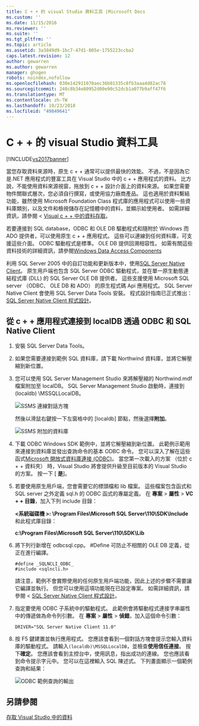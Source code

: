 ```yaml
---
title: C + + 的 visual Studio 資料工具 |Microsoft Docs
ms.custom: ''
ms.date: 11/15/2016
ms.reviewer: ''
ms.suite: ''
ms.tgt_pltfrm: ''
ms.topic: article
ms.assetid: 3a3849d9-1bc7-47d1-805e-1755223ccba2
caps.latest.revision: 12
author: gewarren
ms.author: gewarren
manager: ghogen
robots: noindex,nofollow
ms.openlocfilehash: 030e142911078aec36b01335c8fb3aaa4d82ac78
ms.sourcegitcommit: 240c8b34e80952d00e90c52dcb1a077b9aff47f6
ms.translationtype: MT
ms.contentlocale: zh-TW
ms.lasthandoff: 10/23/2018
ms.locfileid: "49849641"
---
```

# <a name="visual-studio-data-tools-for-c"></a>C + + 的 visual Studio 資料工具
[!INCLUDE[vs2017banner](../includes/vs2017banner.md)]

  
當您存取資料來源時，原生 c + + 通常可以提供最快的效能。 不過，不是因為它是.NET 應用程式的豐富工具在 Visual Studio 中的 c + + 應用程式的資料。 比方說，不能使用資料來源視窗，拖放到 c + + 設計介面上的資料來源。 如果您需要物件關聯式層次，您必須自行撰寫，或使用協力廠商產品。  這也適用於資料繫結功能，雖然使用 Microsoft Foundation Class 程式庫的應用程式可以使用一些資料庫類別，以及文件和檢視儲存在記憶體中的資料，並顯示給使用者。 如需詳細資訊，請參閱 < [Visual c + + 中的資料存取](https://msdn.microsoft.com/library/7wtdsdkh.aspx)。  
  
 若要連接到 SQL database，ODBC 和 OLE DB 驅動程式和隨附於 Windows 而 ADO 提供者，可以使用原生 c + + 應用程式。     這些可以連線到任何資料庫，可支援這些介面。 ODBC 驅動程式是標準。 OLE DB 提供回溯相容性。 如需有關這些資料技術的詳細資訊，請參閱[Windows Data Access Components](https://msdn.microsoft.com/library/windows/desktop/aa968814\(v=vs.85\).aspx)  
  
 利用 SQL Server 2005 中的自訂功能和更新版本中，使用[SQL Server Native Client](https://msdn.microsoft.com/sqlserver/aa937733)。 原生用戶端也包含 SQL Server ODBC 驅動程式，並在單一原生動態連結程式庫 (DLL) 的 SQL Server OLE DB 提供者。 這些支援使用 Microsoft SQL server （ODBC、 OLE DB 和 ADO） 的原生程式碼 Api 應用程式。  SQL Server Native Client 會使用 SQL Server Data Tools 安裝。 程式設計指南已正式推出： [SQL Server Native Client 程式設計](https://msdn.microsoft.com/library/ms130892.aspx)。  
  
## <a name="to-connect-to-localdb-through-odbc-and-sql-native-client-from-a-c-application"></a>從 c + + 應用程式連接到 localDB 透過 ODBC 和 SQL Native Client  
  
1. 安裝 SQL Server Data Tools。  
  
2. 如果您需要連接到範例 SQL 資料庫，請下載 Northwind 資料庫，並將它解壓縮到新位置。  
  
3. 您可以使用 SQL Server Management Studio 來將解壓縮的 Northwind.mdf 檔案附加至 localDB。 SQL Server Management Studio 啟動時，連接到 (localdb) \MSSQLLocalDB。  
  
    ![SSMS 連線對話方塊](../data-tools/media/raddata-ssms-connect-dialog.png "raddata SSMS 連線對話方塊")  
  
    然後以滑鼠右鍵按一下左窗格中的 [localdb] 節點，然後選擇**附加**。  
  
    ![SSMS 附加的資料庫](../data-tools/media/raddata-ssms-attach-database.png "raddata SSMS 附加資料庫")  
  
4. 下載 ODBC Windows SDK 範例中，並將它解壓縮到新位置。 此範例示範用來連接到資料庫並發出查詢命令的基本 ODBC 命令。 您可以深入了解在這些函式[Microsoft 開放式資料庫連接 (ODBC)](https://msdn.microsoft.com/library/windows/desktop/ms710252\(v=vs.85\).aspx)。 當您第一次載入的方案 （位於 c + + 資料夾） 時，Visual Studio 將會提供升級至目前版本的 Visual Studio 的方案。 按一下 [ **是**]。  
  
5. 若要使用原生用戶端，您會需要它的標頭檔和 lib 檔案。 這些檔案包含函式和 SQL server 之外定義 sql.h 的 ODBC 函式的專屬定義。 在 **專案** > **屬性** > **VC + + 目錄**，加入下列 include 目錄：  
  
   **\<系統磁碟機 >: \Program Files\Microsoft SQL Server\110\SDK\Include**和此程式庫目錄：  
  
   **c:\Program Files\Microsoft SQL Server\110\SDK\Lib**  
  
6. 將下列行新增在 odbcsql.cpp。 #Define 可防止不相關的 OLE DB 定義，從正在進行編譯。  
  
   ```  
   #define _SQLNCLI_ODBC_  
   #include <sqlncli.h>  
   ```  
  
    請注意，範例不會實際使用的任何原生用戶端功能，因此上述的步驟不需要讓它編譯並執行。 但您可以使用這項功能現在已設定專案。 如需詳細資訊，請參閱 < [SQL Server Native Client 程式設計](https://msdn.microsoft.com/library/ms130892\(v=sql.130\).aspx)。  
  
7. 指定要使用 ODBC 子系統中的驅動程式。 此範例會將驅動程式連接字串屬性中的傳遞做為命令列引數。 在 **專案** > **屬性** > **偵錯**，加入這個命令引數：  
  
   ```  
   DRIVER="SQL Server Native Client 11.0"  
   ```  
  
8. 按 F5 鍵建置並執行應用程式。 您應該會看到一個對話方塊會提示您輸入資料庫的驅動程式。 請輸入`(localdb)\MSSQLLocalDB`，並檢查**使用信任連接**。 按下**確定**。 您應該會看到主控台中，使用訊息，指出成功的連線。 您也應該看到命令提示字元中。 您可以在這裡輸入 SQL 陳述式。 下列畫面顯示一個範例查詢和結果：  
  
    ![ODBC 範例查詢的輸出](../data-tools/media/raddata-odbc-sample-query-output.png "raddata ODBC 範例查詢的輸出")  
  
## <a name="see-also"></a>另請參閱  
 [存取 Visual Studio 中的資料](../data-tools/accessing-data-in-visual-studio.md)


